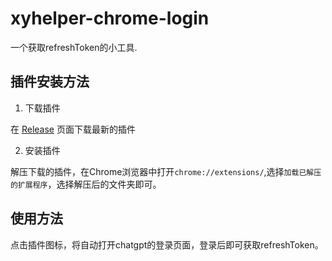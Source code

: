 # xyhelper-chrome-login 
一个获取refreshToken的小工具.

## 插件安装方法

1. 下载插件

在 [Release](https://github.com/xyhelper/xyhelper-chrome-login/releases) 页面下载最新的插件

2. 安装插件

解压下载的插件，在Chrome浏览器中打开`chrome://extensions/`,选择`加载已解压的扩展程序`，选择解压后的文件夹即可。

## 使用方法
点击插件图标，将自动打开chatgpt的登录页面，登录后即可获取refreshToken。
